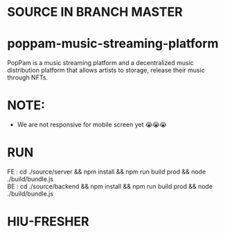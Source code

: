 # SOURCE IN BRANCH MASTER
# poppam-music-streaming-platform
PopPam is a music streaming platform and a decentralized music distribution platform that allows artists to storage, release their music through NFTs.
# NOTE:
- We are not responsive for mobile screen yet 😭😭😭
# RUN
FE : cd ./source/server && npm install && npm run build prod && node ./build/bundle.js <br/>
BE : cd ./source/backend && npm install && npm run build prod && node ./build/bundle.js

# HIU-FRESHER
